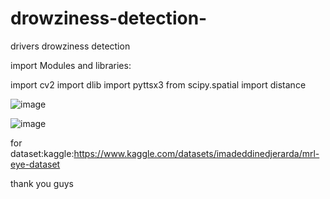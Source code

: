 # drowziness-detection-
drivers drowziness detection

import Modules and libraries:

import cv2
import dlib
import pyttsx3
from scipy.spatial import distance

![image](https://github.com/SAIKUMAR500/drowziness-detection-/assets/142808645/aa085372-ba1c-4596-9d46-38aed88e8346)

![image](https://github.com/SAIKUMAR500/drowziness-detection-/assets/142808645/5716e414-afe3-4a57-992d-bb6307b5eca9)

for dataset:kaggle:https://www.kaggle.com/datasets/imadeddinedjerarda/mrl-eye-dataset

thank you guys
